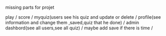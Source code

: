 missing parts for projet 

play /
score / 
myquiz(users see his quiz and update or delete / 
profile(see information and change them ,saved,quiz that he done) / 
admin dashbord(see all users,see all quiz) / 
maybe add save if there is time / 

